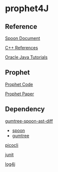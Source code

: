 # prophet4J

Reference
---

[Spoon Document](http://spoon.gforge.inria.fr/index.html)

[C++ References](https://en.cppreference.com/w/)

[Oracle Java Tutorials](https://docs.oracle.com/javase/tutorial/java/index.html)


Prophet
----

[Prophet Code](http://rhino.csail.mit.edu/prophet-rep/)

[Prophet Paper](https://people.csail.mit.edu/fanl/papers/prophet-popl16.pdf)

Dependency
----

[gumtree-spoon-ast-diff](https://github.com/SpoonLabs/gumtree-spoon-ast-diff/)
- [spoon](https://github.com/INRIA/spoon)
- [gumtree](https://github.com/GumTreeDiff/gumtree)

[picocli](https://github.com/remkop/picocli)

[junit](https://github.com/junit-team/junit4)

[log4j](https://github.com/apache/logging-log4j2)

